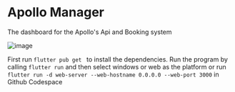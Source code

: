 # Apollo Manager
The dashboard for the Apollo's Api and Booking system

![image](https://github.com/AlphaSoundZ/apollo-manager/assets/85343235/d0ccd048-ece4-4f89-a8e3-11b84b144dcb)

First run ```flutter pub get ``` to install the dependencies.
Run the program by calling ```flutter run``` and then select windows or web as the platform or run ```flutter run -d web-server --web-hostname 0.0.0.0 --web-port 3000``` in Github Codespace